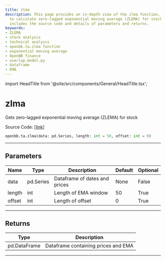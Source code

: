 ```yaml
---
title: zlma
description: This page provides an in-depth view of the zlma function, which is used
  to calculate zero-lagged exponential moving average (ZLEMA) for stocks. The page
  includes the source code and details of parameters and returns.
keywords:
- ZLEMA
- stock analysis
- technical analysis
- openbb.ta.zlma function
- exponential moving average
- OpenBB finance
- overlap_model.py
- dataframe
- EMA
---
```


import HeadTitle from '@site/src/components/General/HeadTitle.tsx';

<HeadTitle title="zlma - Ta - Reference | OpenBB SDK Docs" />

# zlma

Gets zero-lagged exponential moving average (ZLEMA) for stock

Source Code: [[link](https://github.com/OpenBB-finance/OpenBBTerminal/tree/main/openbb_terminal/common/technical_analysis/overlap_model.py#L115)]

```python
openbb.ta.zlma(data: pd.Series, length: int = 50, offset: int = 0)
```

---

## Parameters

| Name | Type | Description | Default | Optional |
| ---- | ---- | ----------- | ------- | -------- |
| data | pd.Series | Dataframe of dates and prices | None | False |
| length | int | Length of EMA window | 50 | True |
| offset | int | Length of offset | 0 | True |


---

## Returns

| Type | Description |
| ---- | ----------- |
| pd.DataFrame | Dataframe containing prices and EMA |
---
